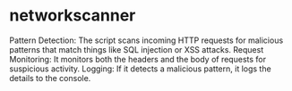 # networkscanner
Pattern Detection: The script scans incoming HTTP requests for malicious patterns that match things like SQL injection or XSS attacks. Request Monitoring: It monitors both the headers and the body of requests for suspicious activity. Logging: If it detects a malicious pattern, it logs the details to the console.
